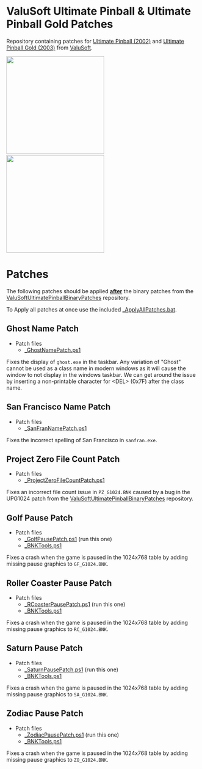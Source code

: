 # ValuSoft Ultimate Pinball & Ultimate Pinball Gold Patches

Repository containing patches for [Ultimate Pinball (2002)](https://www.mobygames.com/game/45793/ultimate-pinball) and [Ultimate Pinball Gold (2003)](http://pc.gamespy.com/pc/ultimate-pinball-gold/) from [ValuSoft](https://www.mobygames.com/company/1828/valusoft-inc/).

<img src="https://github.com/snaphat/ValuSoftUltimatePinball/assets/5836001/c98be146-e893-4772-ae35-50518f513947" width="256" /> &emsp;
<img src="https://github.com/snaphat/ValuSoftUltimatePinball/assets/5836001/630dca07-f206-4372-b488-b940026f6063" width="256" />

# Patches

The following patches should be applied  <ins>**after**</ins> the binary patches from the [ValuSoftUltimatePinballBinaryPatches](https://github.com/snaphat/ValuSoftUltimatePinballBinaryPatches) repository.

To Apply all patches at once use the included [_ApplyAllPatches.bat](https://raw.githubusercontent.com/snaphat/ValuSoftUltimatePinballPatches/main/_ApplyAllPatches.bat).

## Ghost Name Patch
- Patch files
  - [_GhostNamePatch.ps1](https://raw.githubusercontent.com/snaphat/ValuSoftUltimatePinballPatches/main/_GhostNamePatch.ps1)

Fixes the display of `ghost.exe` in the taskbar. Any variation of "Ghost" cannot be used as a class name in modern windows as it will cause the window to not display in the windows taskbar. We can get around the issue by inserting a non-printable character for \<DEL\> (0x7F) after the class name.

## San Francisco Name Patch
- Patch files
  - [_SanFranNamePatch.ps1](https://raw.githubusercontent.com/snaphat/ValuSoftUltimatePinballPatches/main/_SanFranNamePatch.ps1)

Fixes the incorrect spelling of San Francisco in `sanfran.exe`.

## Project Zero File Count Patch
- Patch files
  - [_ProjectZeroFileCountPatch.ps1](https://raw.githubusercontent.com/snaphat/ValuSoftUltimatePinballPatches/main/_ProjectZeroFileCountPatch)

Fixes an incorrect file count issue in `PZ_G1024.BNK` caused by a bug in the UPG1024 patch from the [ValuSoftUltimatePinballBinaryPatches](https://github.com/snaphat/ValuSoftUltimatePinballBinaryPatches) repository.

## Golf Pause Patch
- Patch files
  - [_GolfPausePatch.ps1](https://raw.githubusercontent.com/snaphat/ValuSoftUltimatePinballPatches/main/_GolfPausePatch.ps1) (run this one)
  - [_BNKTools.ps1](https://raw.githubusercontent.com/snaphat/ValuSoftUltimatePinballPatches/main/_BNKTools.ps1)

Fixes a crash when the game is paused in the 1024x768 table by adding missing pause graphics to `GF_G1024.BNK`.

## Roller Coaster Pause Patch
- Patch files
  - [_RCoasterPausePatch.ps1](https://raw.githubusercontent.com/snaphat/ValuSoftUltimatePinballPatches/main/_RCoasterPausePatch.ps1) (run this one)
  - [_BNKTools.ps1](https://raw.githubusercontent.com/snaphat/ValuSoftUltimatePinballPatches/main/_BNKTools.ps1)

Fixes a crash when the game is paused in the 1024x768 table by adding missing pause graphics to `RC_G1024.BNK`.

## Saturn Pause Patch
- Patch files
  - [_SaturnPausePatch.ps1](https://raw.githubusercontent.com/snaphat/ValuSoftUltimatePinballPatches/main/_SaturnPausePatch.ps1) (run this one)
  - [_BNKTools.ps1](https://raw.githubusercontent.com/snaphat/ValuSoftUltimatePinballPatches/main/_BNKTools.ps1)

Fixes a crash when the game is paused in the 1024x768 table by adding missing pause graphics to `SA_G1024.BNK`.

## Zodiac Pause Patch
- Patch files
  - [_ZodiacPausePatch.ps1](https://raw.githubusercontent.com/snaphat/ValuSoftUltimatePinballPatches/main/_ZodiacPausePatch.ps1) (run this one)
  - [_BNKTools.ps1](https://raw.githubusercontent.com/snaphat/ValuSoftUltimatePinballPatches/main/_BNKTools.ps1)

Fixes a crash when the game is paused in the 1024x768 table by adding missing pause graphics to `ZO_G1024.BNK`.
